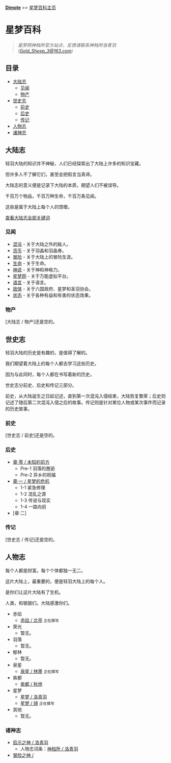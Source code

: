 **[Dimote](https://dimote.top)** >> [星梦百科主页](index.md)

# 星梦百科

> *星梦网神档所官方站点，反馈请联系神档所洛青羽([Gold_Sheep_3@163.com](Gold_Sheep_3@163.com))*

## 目录

- [大陆志](#大陆志)
    - [见闻](#见闻)
    - [物产](#物产)
- [世史志](#世史志)
    - [前史](#前史)
    - [后史](#后史)
    - [传记](#传记)
- [人物志](#人物志)
- [诸神志](#诸神志)

## 大陆志

轻羽大陆的知识并不神秘，人们已经探索出了大陆上许多的知识宝藏。

但许多人不了解它们，甚至会把假言当真谛。

大陆志的意义便是记录下大陆的本质，期望人们不被误导。

千百万个物品，千百万种生命，千百万条见闻。

这些是属于大陆上每个人的馈赠。

[查看大陆志全部关键词](dlz/wordlist.md)

### 见闻

- [混沌](dlz/jw/hundun.md) - 关于大陆之外的敌人。
- [货币](dlz/jw/huobi.md) - 关于羽晶和羽晶券。
- [冒险](dlz/jw/maoxian.md) - 关于大陆上的冒险生涯。
- [生命](dlz/jw/shengming.md) - 关于生命。
- [神说](dlz/jw/shenshuo.md) - 关于神和神格力。
- [星梦网](dlz/jw/xingmengwang.md) - 关于万能虚拟平台。
- [语言](dlz/jw/yuyan.md) - 关于语言。
- [政体](dlz/jw/zhengti.md) - 关于六国政府、星梦和圣羽协会。
- [状态](dlz/jw/zhuangtai.md) - 关于各种有益和有害的状态效果。

### 物产

[大陆志 / 物产]还是空的。

## 世史志

轻羽大陆的历史是有趣的，是值得了解的。

我们期望着大陆上的每个人都去学习这些历史。

因为与此同时，每个人都在书写着新的历史。

世史志分前史、后史和传记三部分。

前史，从大陆诞生之日起记述，直到第一次混沌入侵结束，大陆恢复繁荣；后史则记述了随后第二次混沌入侵之后的故事。传记则是针对某位人物或某次事件而记录的历史故事。

### 前史

[世史志 / 前史]还是空的。

### 后史

- [章·零 / 未知的前方](ssz/hs/chapter_zero.md)
    - Pre-1 羽落的邂逅
    - Pre-2 异乡的祝福
- [章·一 / 星梦的危机](ssz/hs/chapter_one.md)
    - 1-1 紧急修理
    - 1-2 混乱之源
    - 1-3 传说与现实
    - 1-4 一路向前
- [章·二]

### 传记

[世史志 / 传记]还是空的。

## 人物志

每个人都是财富。每个个体都独一无二。

这片大陆上，最重要的，便是轻羽大陆上的每个人。

是你们让这片大陆有了生机。

人类，和银狼们。大陆感激你们。

- 赤焰
    - [赤焰 / 北亭](beiting.md) `正在撰写`
- 荣光
    - 暂无。
- 羽落
    - 暂无。
- 郁林
    - 暂无。
- 泉星
    - [泉星 / 林墨](linmo.md) `正在撰写`
- 紫都
    - [紫都 / 秋烨](qiuye.md)
- 星梦
    - [星梦 / 洛青羽](luoqingyu.md)
    - [星梦 / 镜](jing.md) `正在撰写`
- 其他
    - 暂无。

### 诸神志

- [启示之神 / 洛青羽](luoqingyu.md)
    - 人物志词条：[神档所 / 洛青羽](../luoqingyu.md)
- [冒险之神 / ](ruisike.md)
